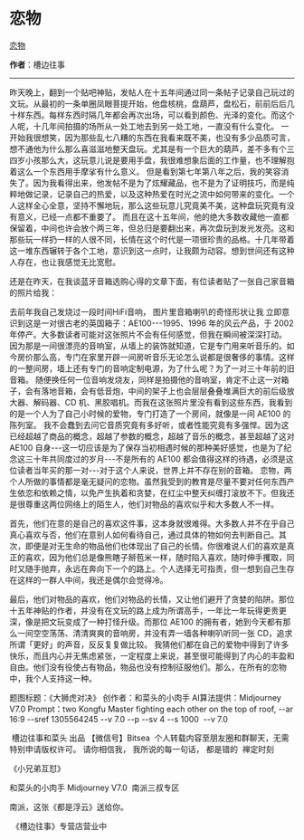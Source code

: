 # 恋物

[恋物](https://mp.weixin.qq.com/s/imhJifFWjoEnBtSjJARicA)

**作者**：槽边往事

---

昨天晚上，翻到一个贴吧神贴，发帖人在十五年间通过同一条帖子记录自己玩过的文玩。从最初的一条单圈凤眼菩提开始，他盘核桃，盘葫芦，盘松石，前前后后几十样东西。每样东西时隔几年都会再次出场，可以看到颜色、光泽的变化。而这个人呢，十几年间拍摄的场所从一处工地去到另一处工地，一直没有什么变化。
一开始我很想笑，因为那些乱七八糟的东西在我看来既不美，也没有多少品质可言，想不通他为什么那么喜滋滋地整天盘玩。尤其是有一个巨大的葫芦，差不多有个三四岁小孩那么大，这玩意儿说是要用手盘，我很难想象后面的工作量，也不理解抱着这么一个东西用手摩挲有什么意义。
但是看到第七年第八年之后，我的笑容消失了。因为我看得出来，他发帖不是为了炫耀藏品，也不是为了证明技巧，而是纯粹地做记录，记录自己的热爱，以及这种热爱在时光之流中如何带来的变化。一个人这样全心全意，坚持不懈地玩，那么这些玩意儿究竟美不美，这种盘玩究竟有没有意义，已经一点都不重要了。
而且在这十五年间，他的绝大多数收藏他一直都保留着，中间也许会放个两三年，但总归是要翻出来，再次盘玩到发光发亮。这和那些玩一样扔一样的人很不同，长情在这个时代是一项很珍贵的品格。十几年带着这一堆东西辗转于各个工地，意识到这一点时，让我颇为动容。想到世间还有这种人存在，也让我感觉无比宽慰。

还是在昨天，在我谈蓝牙音箱选购心得的文章下面，有位读者贴了一张自己家音箱的照片给我：

去前年我自己发烧过一段时间HiFi音响， 图片里音箱喇叭的奇怪形状让我 立即意识到这是一对很古老的英国箱子：AE100---1995、1996 年的风云产品，于 2002 年停产。大多数读者可能对这张照片不会有任何感觉，但我在瞬间被深深打动。
因为那是一间很漂亮的音响室，从墙上的装饰就知道，它是专门用来听音乐的。如今房价那么高，专门在家里开辟一间房听音乐无论怎么说都是很奢侈的事情。这样的一整间房，墙上还有专门的音响定制电源，为了什么呢？为了一对三十年前的旧音箱。
随便换任何一位音响发烧友，同样是拍摄他的音响室，肯定不止这一对箱子，会有落地音箱，会有低音炮，中间的架子上也会层层叠叠堆满巨大的前后级放大器、解码器、CD 机、黑胶唱机。而我在这张照片里没有看到这些东西，我看到的是一个人为了自己小时候的爱物，专门打造了一个房间，就像是一间 AE100 的陈列室。
我不会蠢到去问它音质究竟有多好听，或者性能究竟有多强悍。因为这已经超越了商品的概念，超越了参数的概念，超越了音乐的概念，甚至超越了这对 AE100 自身---这一切应该是为了保存当初相遇时候的那种美好感觉，也是为了纪念这三十年共同度过的岁月---不是所有的 AE100 都会值得这样的待遇，必须是这位读者当年买的那一对---对于这个人来说，世界上并不存在别的音箱。
恋物，两个人所做的事情都是毫无疑问的恋物。虽然我受到的教育是尽量不要对任何东西产生依恋和依赖之情，以免产生执着和贪婪，在红尘中整天纠缠打滚放不下。但我还是很尊重这两位网络上的陌生人，他们对物品的喜欢似乎和大多数人不一样。

首先，他们在意的是自己的喜欢这件事，这本身就很难得。大多数人并不在乎自己真心喜欢与否，他们在意别人如何看待自己，通过具体的物如何去判断自己。其次，即便是对无生命的物品他们也体现出了自己的长情。你很难说人们的喜欢是真正的喜欢，因为他们总是像熊瞎子掰苞米一样，随时陷入喜欢，随时伸手攫取，同时又随手抛弃，永远在奔向下一个的路上。个人选择无可指责，但一想到自己生存在这样的一群人中间，我还是偶尔会觉得冷。

最后，他们对物品的喜欢，他们对物品的长情，又让他们避开了贪婪的陷阱。那位十五年神贴的作者，并没有在文玩的路上成为所谓高手，一年比一年玩得更贵更深，像是把文玩变成了一种打怪升级。而那位 AE100 的拥有者，她到今天都有那么一间空空荡荡、清清爽爽的音响房，并没有弄一墙各种喇叭听同一张 CD，追求所谓「更好」的声音，反反复复做比较。
我猜他们都在自己的爱物中得到了许多快乐，而且内心并无焦虑紧张，一定程度上来说，甚至很可能得到了内心的丰盈和自由。他们没有役使占有物品，物品也没有控制征服他们。那么，在所有的恋物中，我个人支持这一种。





题图标题：《大狮虎对决》
创作者：和菜头的小肉手
AI算法提供：Midjourney V7.0
Prompt：two Kongfu Master fighting each other on the top of roof, --ar 16:9 --sref 1305564245 --v 7.0 --p --sv 4 --s 1000  --v 7.0 


 槽边往事和菜头 出品
【微信号】Bitsea 
个人转载内容至朋友圈和群聊天，无需特别申请版权许可。
请你相信我，
我所说的每一句话，
都是错的
 禅定时刻

《小兄弟互怼》

和菜头的小肉手
Midjourney V7.0
 南派三叔专区

南派，这张《都是浮云》送给你。

 《槽边往事》专营店营业中